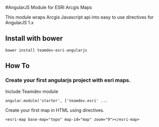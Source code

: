 #AngularJS Module for ESRI Arcgis Maps

This module wraps Arcgis Javascript api into easy to use directives for AngularJS 1.x


## Install with bower
    bower install teamdev-esri-angularjs
    
## How To

### Create your first angularjs project with esri maps. 

Include Teamdev module
    
    angular.module('starter', ['teamdev.esri' ...

Create your first map in HTML using directives. 
    
    <esri-map base-map="topo" map-id="map" zoom="9"></esri-map>